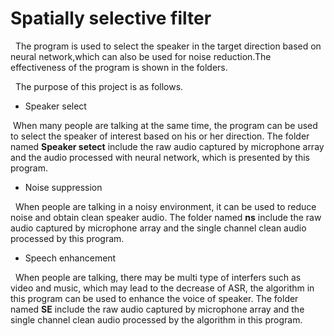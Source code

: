 # Spatially selective filter
&nbsp; The program is used to select the speaker in the target direction based on neural network,which can also be used for noise reduction.The effectiveness of the program is shown in the folders.

&nbsp; The purpose of this project is as follows.<br>


* Speaker select


 &nbsp;When many people are talking at the same time, the program can be used to select the speaker of interest based on his or her direction. The folder named **Speaker setect** include the raw audio captured by microphone array
and the audio processed with neural network, which is presented by this program.


* Noise suppression

  
&nbsp; When people are talking in a noisy environment, it can be used to reduce noise and obtain clean speaker audio. The folder named **ns** include the raw audio captured by microphone array and the single channel clean audio processed by this program.



* Speech enhancement

  
&nbsp; When people are talking, there may be multi type of interfers such as video and music, which may lead to the decrease of ASR, the algorithm in this program can be used to enhance the voice of speaker. The folder named **SE** include the raw audio captured by microphone array and the single channel clean audio processed by the algorithm in this program.
